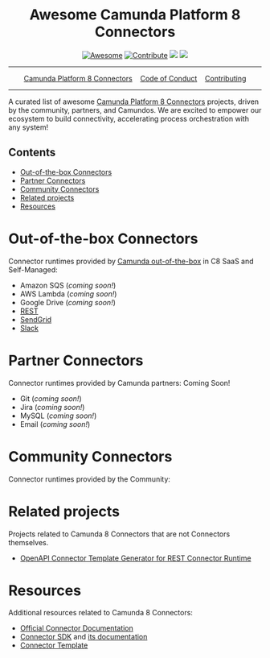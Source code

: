<div align="center">
<h1>Awesome Camunda Platform 8 Connectors</h1>

[![Awesome](https://awesome.re/badge.svg)](https://awesome.re) [![Contribute](https://img.shields.io/badge/contribute-project-blue.svg)](https://github.com/camunda-community-hub/camunda-8-connectors/pulls) [![](https://img.shields.io/badge/Community%20Extension-An%20open%20source%20community%20maintained%20project-FF4700)](https://github.com/camunda-community-hub/community) [![](https://img.shields.io/badge/Compatible%20with-Camunda%20Platform%208-0072Ce)](https://docs.camunda.io/)
  
<hr />
<a href="https://docs.camunda.io/docs/components/integration-framework/introduction-to-connectors/">Camunda Platform 8 Connectors</a>&nbsp;&nbsp;&nbsp;
<a href="https://camunda.com/events/code-conduct/">Code of Conduct</a>&nbsp;&nbsp;&nbsp;
<a href="https://github.com/camunda-community-hub/community/blob/main/CONTRIBUTING.MD">Contributing</a>
<hr />
</div>

A curated list of awesome [Camunda Platform 8 Connectors](https://docs.camunda.io/docs/components/integration-framework/introduction-to-connectors/) projects, driven by the community, partners, and Camundos.
We are excited to empower our ecosystem to build connectivity, accelerating process orchestration with any system!

## Contents

* [Out-of-the-box Connectors](#out-of-the-box-connectors)
* [Partner Connectors](#partner-connectors)
* [Community Connectors](#community-connectors)
* [Related projects](#related-projects)
* [Resources](#resources)

# Out-of-the-box Connectors

Connector runtimes provided by [Camunda out-of-the-box](https://docs.camunda.io/docs/components/integration-framework/connectors/out-of-the-box-connectors/available-connectors-overview/) in C8 SaaS and Self-Managed:


* Amazon SQS (*coming soon!*)
* AWS Lambda (*coming soon!*)
* Google Drive (*coming soon!*)
* [REST](https://docs.camunda.io/docs/components/integration-framework/connectors/out-of-the-box-connectors/rest/)
* [SendGrid](https://docs.camunda.io/docs/components/integration-framework/connectors/out-of-the-box-connectors/sendgrid/)
* [Slack](https://docs.camunda.io/docs/components/integration-framework/connectors/out-of-the-box-connectors/slack/)

# Partner Connectors

Connector runtimes provided by Camunda partners:
Coming Soon!

* Git (*coming soon!*)
* Jira (*coming soon!*) 
* MySQL (*coming soon!*)
* Email (*coming soon!*)

# Community Connectors

Connector runtimes provided by the Community:

# Related projects

Projects related to Camunda 8 Connectors that are not Connectors themselves.

* [OpenAPI Connector Template Generator for REST Connector Runtime](https://github.com/christian-konrad/openapi-connector-template-generator)

# Resources

Additional resources related to Camunda 8 Connectors:

* [Official Connector Documentation](https://docs.camunda.io/docs/components/integration-framework/introduction-to-connectors/)
* [Connector SDK](https://github.com/camunda/connector-sdk) and [its documentation](https://docs.camunda.io/docs/components/integration-framework/connectors/custom-built-connectors/connector-sdk/)
* [Connector Template](https://github.com/camunda/connector-template)
